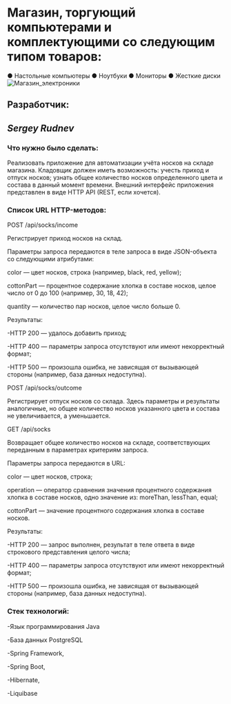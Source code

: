 # Магазин, торгующий компьютерами и комплектующими со следующим типом товаров:
● Настольные компьютеры
● Ноутбуки
● Мониторы
● Жесткие диски
![Магазин_электроники]([https://vector-volga.ru/image/data/novosti/Komputer%20shop/KPq-qORcEv8-1.jpg])


## Разработчик:
## *_Sergey Rudnev_*


### Что нужно было сделать:

Реализовать приложение для автоматизации учёта носков на складе магазина. Кладовщик должен иметь возможность:
учесть приход и отпуск носков;
узнать общее количество носков определенного цвета и состава в данный момент времени.
Внешний интерфейс приложения представлен в виде HTTP API (REST, если хочется).

### Список URL HTTP-методов:
POST /api/socks/income

Регистрирует приход носков на склад.

Параметры запроса передаются в теле запроса в виде JSON-объекта со следующими атрибутами:

color — цвет носков, строка (например, black, red, yellow);

cottonPart — процентное содержание хлопка в составе носков, целое число от 0 до 100 (например, 30, 18, 42);

quantity — количество пар носков, целое число больше 0.

Результаты:

-HTTP 200 — удалось добавить приход;

-HTTP 400 — параметры запроса отсутствуют или имеют некорректный формат;

-HTTP 500 — произошла ошибка, не зависящая от вызывающей стороны (например, база данных недоступна).

POST /api/socks/outcome

Регистрирует отпуск носков со склада. Здесь параметры и результаты аналогичные, но общее количество носков указанного цвета и состава не увеличивается, а уменьшается.

GET /api/socks

Возвращает общее количество носков на складе, соответствующих переданным в параметрах критериям запроса.

Параметры запроса передаются в URL:

color — цвет носков, строка;

operation — оператор сравнения значения процентного содержания хлопка в составе носков, одно значение из: moreThan, lessThan, equal;

cottonPart — значение процентного содержания хлопка в составе носков.

Результаты:

-HTTP 200 — запрос выполнен, результат в теле ответа в виде строкового представления целого числа;

-HTTP 400 — параметры запроса отсутствуют или имеют некорректный формат;

-HTTP 500 — произошла ошибка, не зависящая от вызывающей стороны (например, база данных недоступна).


### Стек технологий:
-Язык программирования Java

-База данных PostgreSQL

-Spring Framework,

-Spring Boot,

-Hibernate,

-Liquibase
